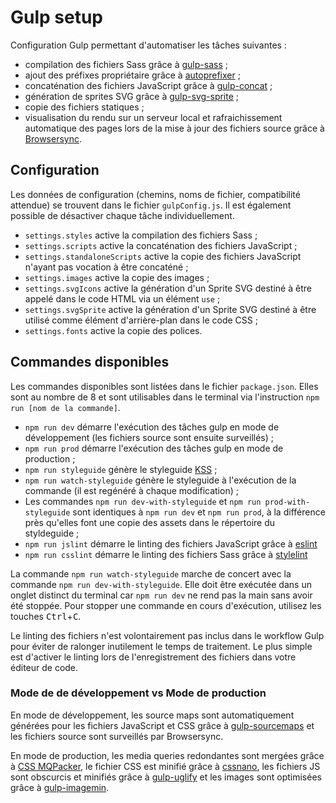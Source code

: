 # Gulp setup

Configuration Gulp permettant d'automatiser les tâches suivantes :

* compilation des fichiers Sass grâce à [gulp-sass](https://www.npmjs.com/package/gulp-sass) ;
* ajout des préfixes propriétaire grâce à [autoprefixer](https://www.npmjs.com/package/autoprefixer) ;
* concaténation des fichiers JavaScript grâce à [gulp-concat](https://www.npmjs.com/package/gulp-concat) ;
* génération de sprites SVG grâce à [gulp-svg-sprite](https://www.npmjs.com/package/gulp-svg-sprite) ;
* copie des fichiers statiques ;
* visualisation du rendu sur un serveur local et rafraichissement automatique des pages lors de la mise à jour des fichiers source grâce à [Browsersync](https://www.browsersync.io/).

## Configuration

Les données de configuration (chemins, noms de fichier, compatibilité attendue) se trouvent dans le fichier `gulpConfig.js`.
Il est également possible de désactiver chaque tâche individuellement.

* `settings.styles` active la compilation des fichiers Sass ;
* `settings.scripts` active la concaténation des fichiers JavaScript ;
* `settings.standaloneScripts` active la copie des fichiers JavaScript n'ayant pas vocation à être concaténé ;
* `settings.images` active la copie des images ;
* `settings.svgIcons` active la génération d'un Sprite SVG destiné à être appelé dans le code HTML via un élément `use` ;
* `settings.svgSprite` active la génération d'un Sprite SVG destiné à être utilisé comme élément d'arrière-plan dans le code CSS ;
* `settings.fonts` active la copie des polices.

## Commandes disponibles

Les commandes disponibles sont listées dans le fichier `package.json`.
Elles sont au nombre de 8 et sont utilisables dans le terminal via l'instruction `npm run [nom de la commande]`.

* `npm run dev` démarre l'exécution des tâches gulp en mode de développement (les fichiers source sont ensuite surveillés) ;
* `npm run prod` démarre l'exécution des tâches gulp en mode de production ;
* `npm run styleguide` génère le styleguide [KSS](https://warpspire.com/kss/) ;
* `npm run watch-styleguide` génère le styleguide à l'exécution de la commande (il est regénéré à chaque modification) ;
* Les commandes `npm run dev-with-styleguide` et `npm run prod-with-styleguide` sont identiques à `npm run dev` et `npm run prod`, à la différence près qu'elles font une copie des assets dans le répertoire du styldeguide ;
* `npm run jslint` démarre le linting des fichiers JavaScript grâce à [eslint](https://eslint.org/)
* `npm run csslint` démarre le linting des fichiers Sass grâce à [stylelint](https://stylelint.io/)

La commande `npm run watch-styleguide` marche de concert avec la commande `npm run dev-with-styleguide`. Elle doit être exécutée dans un onglet distinct du terminal car `npm run dev` ne rend pas la main sans avoir été stoppée.
Pour stopper une commande en cours d'exécution, utilisez les touches <kbd>Ctrl</kbd>+<kbd>C</kbd>.

Le linting des fichiers n'est volontairement pas inclus dans le workflow Gulp pour éviter de ralonger inutilement le temps de traitement. Le plus simple est d'activer le linting lors de l'enregistrement des fichiers dans votre éditeur de code.

### Mode de de développement vs Mode de production

En mode de développement, les source maps sont automatiquement générées pour les fichiers JavaScript et CSS grâce à [gulp-sourcemaps](https://www.npmjs.com/package/gulp-sourcemaps) et les fichiers source sont surveillés par Browsersync.

En mode de production, les media queries redondantes sont mergées grâce à [CSS MQPacker](https://www.npmjs.com/package/css-mqpacker), le fichier CSS est minifié grâce à [cssnano](https://www.npmjs.com/package/cssnano), les fichiers JS sont obscurcis et minifiés grâce à [gulp-uglify](https://www.npmjs.com/package/gulp-uglify) et les images sont optimisées grâce à [gulp-imagemin](https://www.npmjs.com/package/gulp-imagemin).

